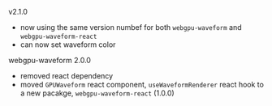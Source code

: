 v2.1.0

- now using the same version numbef for both `webgpu-waveform` and `webgpu-waveform-react`
- can now set waveform color

webgpu-waveform 2.0.0

- removed react dependency
- moved `GPUWaveform` react component, `useWaveformRenderer` react hook to a new pacakge, `webgpu-waveform-react` (1.0.0)
